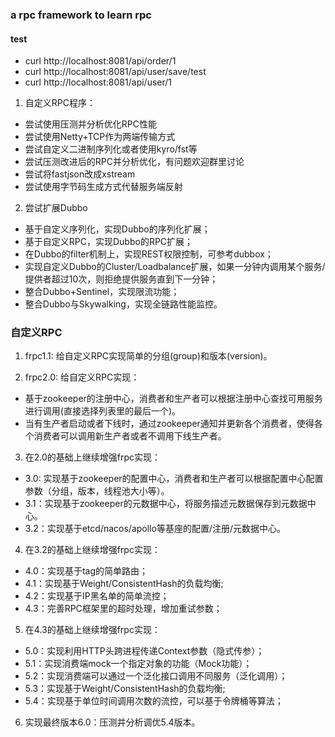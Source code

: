 ### a rpc framework to learn rpc

#### test
- curl http://localhost:8081/api/order/1
- curl http://localhost:8081/api/user/save/test
- curl http://localhost:8081/api/user/1
 
 

1. 自定义RPC程序：
- 尝试使用压测并分析优化RPC性能
- 尝试使用Netty+TCP作为两端传输方式
- 尝试自定义二进制序列化或者使用kyro/fst等
- 尝试压测改进后的RPC并分析优化，有问题欢迎群里讨论
- 尝试将fastjson改成xstream
- 尝试使用字节码生成方式代替服务端反射

2. 尝试扩展Dubbo
- 基于自定义序列化，实现Dubbo的序列化扩展；
- 基于自定义RPC，实现Dubbo的RPC扩展；
- 在Dubbo的filter机制上，实现REST权限控制，可参考dubbox；
- 实现自定义Dubbo的Cluster/Loadbalance扩展，如果一分钟内调用某个服务/提供者超过10次，则拒绝提供服务直到下一分钟；
- 整合Dubbo+Sentinel，实现限流功能；
- 整合Dubbo与Skywalking，实现全链路性能监控。

###   自定义RPC

1. frpc1.1: 给自定义RPC实现简单的分组(group)和版本(version)。

2. frpc2.0: 给自定义RPC实现：
- 基于zookeeper的注册中心，消费者和生产者可以根据注册中心查找可用服务进行调用(直接选择列表里的最后一个)。
- 当有生产者启动或者下线时，通过zookeeper通知并更新各个消费者，使得各个消费者可以调用新生产者或者不调用下线生产者。

3. 在2.0的基础上继续增强frpc实现：
- 3.0: 实现基于zookeeper的配置中心，消费者和生产者可以根据配置中心配置参数（分组，版本，线程池大小等）。
- 3.1：实现基于zookeeper的元数据中心，将服务描述元数据保存到元数据中心。
- 3.2：实现基于etcd/nacos/apollo等基座的配置/注册/元数据中心。

4. 在3.2的基础上继续增强frpc实现：
- 4.0：实现基于tag的简单路由；
- 4.1：实现基于Weight/ConsistentHash的负载均衡;
- 4.2：实现基于IP黑名单的简单流控；
- 4.3：完善RPC框架里的超时处理，增加重试参数；

5. 在4.3的基础上继续增强frpc实现：
- 5.0：实现利用HTTP头跨进程传递Context参数（隐式传参）；
- 5.1：实现消费端mock一个指定对象的功能（Mock功能）；
- 5.2：实现消费端可以通过一个泛化接口调用不同服务（泛化调用）；
- 5.3：实现基于Weight/ConsistentHash的负载均衡;
- 5.4：实现基于单位时间调用次数的流控，可以基于令牌桶等算法；

6. 实现最终版本6.0：压测并分析调优5.4版本。